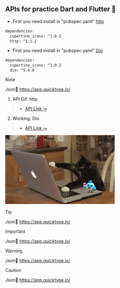 ## APIs for practice Dart and Flutter 💙 

- First you need install in "pubspec.yaml" [http](https://pub.dev/packages/http)  
```
dependencies:
  cupertino_icons: ^1.0.2
  http: ^1.1.2
```
- First you need install in "pubspec.yaml" [Dio](https://pub.dev/packages/dio/versions) 
``` 
dependencies:
  cupertino_icons: ^1.0.2
  dio: ^5.4.0
```

> [!NOTE]
> Json👷 https://app.quicktype.io/

1. API Gif: http
>- [API Link ↝](https://developers.giphy.com/)

2. Working: Dio
>- [API Link ↝](https://pokeapi.co/)

<p align=""><img src="IMG/@bastndev.gif" width="350"></p>



> [!TIP]
> Json👷 https://app.quicktype.io/

> [!IMPORTANT]
> Json👷 https://app.quicktype.io/

> [!WARNING]
> Json👷 https://app.quicktype.io/

> [!CAUTION]
> Json👷 https://app.quicktype.io/



